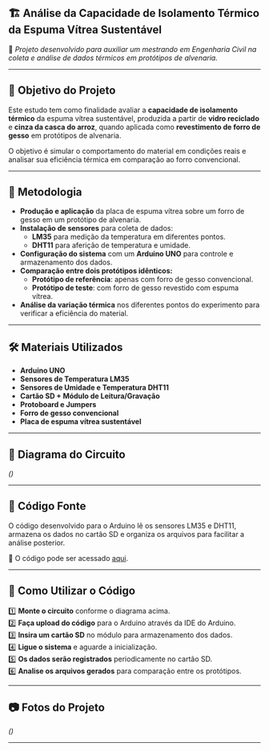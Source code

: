## 🏗 **Análise da Capacidade de Isolamento Térmico da Espuma Vítrea Sustentável**  

📌 *Projeto desenvolvido para auxiliar um mestrando em Engenharia Civil na coleta e análise de dados térmicos em protótipos de alvenaria.*  

---

## 🎯 **Objetivo do Projeto**  
Este estudo tem como finalidade avaliar a **capacidade de isolamento térmico** da espuma vítrea sustentável, produzida a partir de **vidro reciclado** e **cinza da casca do arroz**, quando aplicada como **revestimento de forro de gesso** em protótipos de alvenaria.  

O objetivo é simular o comportamento do material em condições reais e analisar sua eficiência térmica em comparação ao forro convencional.  

---

## 🔬 **Metodologia**  
- **Produção e aplicação** da placa de espuma vítrea sobre um forro de gesso em um protótipo de alvenaria.  
- **Instalação de sensores** para coleta de dados:  
  - **LM35** para medição da temperatura em diferentes pontos.  
  - **DHT11** para aferição de temperatura e umidade.  
- **Configuração do sistema** com um **Arduino UNO** para controle e armazenamento dos dados.  
- **Comparação entre dois protótipos idênticos:**  
  - **Protótipo de referência**: apenas com forro de gesso convencional.  
  - **Protótipo de teste**: com forro de gesso revestido com espuma vítrea.  
- **Análise da variação térmica** nos diferentes pontos do experimento para verificar a eficiência do material.  

---

## 🛠 **Materiais Utilizados**  
- **Arduino UNO**  
- **Sensores de Temperatura LM35**  
- **Sensores de Umidade e Temperatura DHT11**  
- **Cartão SD + Módulo de Leitura/Gravação**  
- **Protoboard e Jumpers**  
- **Forro de gesso convencional**  
- **Placa de espuma vítrea sustentável**  

---

## 🔌 **Diagrama do Circuito**  
*()*  

---

## 💾 **Código Fonte**  
O código desenvolvido para o Arduino lê os sensores LM35 e DHT11, armazena os dados no cartão SD e organiza os arquivos para facilitar a análise posterior.  

📂 O código pode ser acessado [aqui](link).  

---

## 🚀 **Como Utilizar o Código**  
1️⃣ **Monte o circuito** conforme o diagrama acima.  
2️⃣ **Faça upload do código** para o Arduino através da IDE do Arduino.  
3️⃣ **Insira um cartão SD** no módulo para armazenamento dos dados.  
4️⃣ **Ligue o sistema** e aguarde a inicialização.  
5️⃣ **Os dados serão registrados** periodicamente no cartão SD.  
6️⃣ **Analise os arquivos gerados** para comparação entre os protótipos.  

---

## 📷 **Fotos do Projeto**  
*()*  

---
